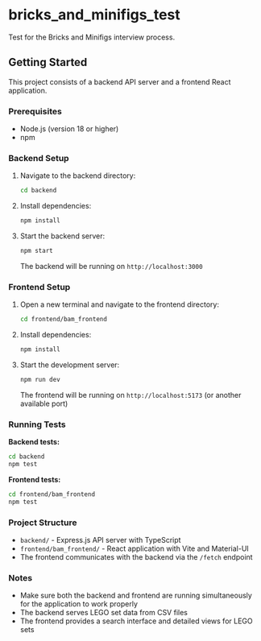# bricks_and_minifigs_test

Test for the Bricks and Minifigs interview process.

## Getting Started

This project consists of a backend API server and a frontend React application.

### Prerequisites

- Node.js (version 18 or higher)
- npm

### Backend Setup

1. Navigate to the backend directory:

   ```bash
   cd backend
   ```

2. Install dependencies:

   ```bash
   npm install
   ```

3. Start the backend server:

   ```bash
   npm start
   ```

   The backend will be running on `http://localhost:3000`

### Frontend Setup

1. Open a new terminal and navigate to the frontend directory:

   ```bash
   cd frontend/bam_frontend
   ```

2. Install dependencies:

   ```bash
   npm install
   ```

3. Start the development server:

   ```bash
   npm run dev
   ```

   The frontend will be running on `http://localhost:5173` (or another available port)

### Running Tests

**Backend tests:**

```bash
cd backend
npm test
```

**Frontend tests:**

```bash
cd frontend/bam_frontend
npm test
```

### Project Structure

- `backend/` - Express.js API server with TypeScript
- `frontend/bam_frontend/` - React application with Vite and Material-UI
- The frontend communicates with the backend via the `/fetch` endpoint

### Notes

- Make sure both the backend and frontend are running simultaneously for the application to work properly
- The backend serves LEGO set data from CSV files
- The frontend provides a search interface and detailed views for LEGO sets
